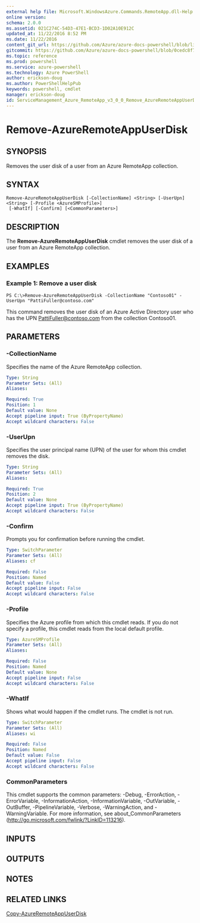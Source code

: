 ```yaml
---
external help file: Microsoft.WindowsAzure.Commands.RemoteApp.dll-Help.xml
online version: 
schema: 2.0.0
ms.assetid: 021C274C-54D3-47E1-BCD3-1D02A10E912C
updated_at: 11/22/2016 8:52 PM
ms.date: 11/22/2016
content_git_url: https://github.com/Azure/azure-docs-powershell/blob/live/azureps-cmdlets-docs/ServiceManagement/Azure.RemoteApp/v3.0.0/Remove-AzureRemoteAppUserDisk.md
gitcommit: https://github.com/Azure/azure-docs-powershell/blob/0cedc8f73bc96cf5ac4c69144e17b3de601fd3cc/azureps-cmdlets-docs/ServiceManagement/Azure.RemoteApp/v3.0.0/Remove-AzureRemoteAppUserDisk.md
ms.topic: reference
ms.prod: powershell
ms.service: azure-powershell
ms.technology: Azure PowerShell
author: erickson-doug
ms.author: PowerShellHelpPub
keywords: powershell, cmdlet
manager: erickson-doug
id: ServiceManagement_Azure_RemoteApp_v3_0_0_Remove_AzureRemoteAppUserDisk_md
---
```


# Remove-AzureRemoteAppUserDisk

## SYNOPSIS
Removes the user disk of a user from an Azure RemoteApp collection.

## SYNTAX

```
Remove-AzureRemoteAppUserDisk [-CollectionName] <String> [-UserUpn] <String> [-Profile <AzureSMProfile>]
 [-WhatIf] [-Confirm] [<CommonParameters>]
```

## DESCRIPTION
The **Remove-AzureRemoteAppUserDisk** cmdlet removes the user disk of a user from an Azure RemoteApp collection.

## EXAMPLES

### Example 1: Remove a user disk
```
PS C:\>Remove-AzureRemoteAppUserDisk -CollectionName "Contoso01" -UserUpn "PattiFuller@contoso.com"
```

This command removes the user disk of an Azure Active Directory user who has the UPN PattiFuller@contoso.com from the collection Contoso01.

## PARAMETERS

### -CollectionName
Specifies the name of the Azure RemoteApp collection.

```yaml
Type: String
Parameter Sets: (All)
Aliases: 

Required: True
Position: 1
Default value: None
Accept pipeline input: True (ByPropertyName)
Accept wildcard characters: False
```

### -UserUpn
Specifies the user principal name (UPN) of the user for whom this cmdlet removes the disk.

```yaml
Type: String
Parameter Sets: (All)
Aliases: 

Required: True
Position: 2
Default value: None
Accept pipeline input: True (ByPropertyName)
Accept wildcard characters: False
```

### -Confirm
Prompts you for confirmation before running the cmdlet.

```yaml
Type: SwitchParameter
Parameter Sets: (All)
Aliases: cf

Required: False
Position: Named
Default value: False
Accept pipeline input: False
Accept wildcard characters: False
```

### -Profile
Specifies the Azure profile from which this cmdlet reads.
If you do not specify a profile, this cmdlet reads from the local default profile.

```yaml
Type: AzureSMProfile
Parameter Sets: (All)
Aliases: 

Required: False
Position: Named
Default value: None
Accept pipeline input: False
Accept wildcard characters: False
```

### -WhatIf
Shows what would happen if the cmdlet runs.
The cmdlet is not run.

```yaml
Type: SwitchParameter
Parameter Sets: (All)
Aliases: wi

Required: False
Position: Named
Default value: False
Accept pipeline input: False
Accept wildcard characters: False
```

### CommonParameters
This cmdlet supports the common parameters: -Debug, -ErrorAction, -ErrorVariable, -InformationAction, -InformationVariable, -OutVariable, -OutBuffer, -PipelineVariable, -Verbose, -WarningAction, and -WarningVariable. For more information, see about_CommonParameters (http://go.microsoft.com/fwlink/?LinkID=113216).

## INPUTS

## OUTPUTS

## NOTES

## RELATED LINKS

[Copy-AzureRemoteAppUserDisk](xref:ServiceManagement/Azure.RemoteApp/v3.0.0/Copy-AzureRemoteAppUserDisk.md)


